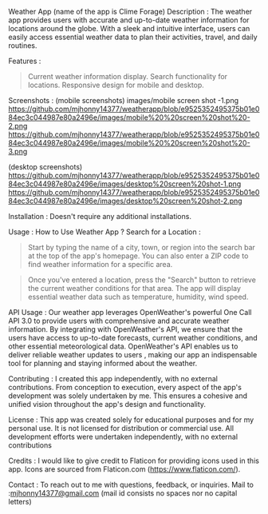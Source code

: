 Weather App (name of the app is Clime Forage)
Description :
The weather app provides users with accurate and up-to-date weather information for locations around the globe. With a sleek and intuitive interface, users can easily access essential weather data to plan their activities, travel, and daily routines.

Features :
>Current weather information display.
>Search functionality for locations.
>Responsive design for mobile and desktop.

Screenshots :
(mobile screenshots)
images/mobile  screen shot -1.png
https://github.com/mjhonny14377/weatherapp/blob/e9525352495375b01e084ec3c044987e80a2496e/images/mobile%20%20screen%20shot%20-2.png
https://github.com/mjhonny14377/weatherapp/blob/e9525352495375b01e084ec3c044987e80a2496e/images/mobile%20%20screen%20shot%20-3.png

(desktop screenshots)
https://github.com/mjhonny14377/weatherapp/blob/e9525352495375b01e084ec3c044987e80a2496e/images/desktop%20screen%20shot-1.png
https://github.com/mjhonny14377/weatherapp/blob/e9525352495375b01e084ec3c044987e80a2496e/images/desktop%20screen%20shot-2.png

Installation :
Doesn't require any additional installations.

Usage :
How to Use  Weather App ?
Search for a Location :
>Start by typing the name of a city, town, or region into the search bar at the top of the app's homepage.
 You can also enter a ZIP code to find weather information for a specific area.

>Once you've entered a location, press the "Search" button to retrieve the current weather conditions for that area.
The app will display essential weather data such as temperature, humidity, wind speed.

API Usage :
Our weather app leverages OpenWeather's powerful One Call API 3.0 to provide users with comprehensive and accurate weather information. By integrating with OpenWeather's API, we ensure that the users have access to up-to-date forecasts, current weather conditions, and other essential meteorological data. OpenWeather's API enables us to deliver reliable weather updates to users , making our app an indispensable tool for planning and staying informed about the weather.

Contributing :
I created this app independently, with no external contributions. From conception to execution, every aspect of the app's development was solely undertaken by me. This ensures a cohesive and unified vision throughout the app's design and functionality.

License :
This app was created solely for educational purposes and for my personal use. It is not licensed for distribution or commercial use. All development efforts were undertaken independently, with no external contributions

Credits :
I would like to give credit to Flaticon for providing icons used in this app. Icons are sourced from Flaticon.com (https://www.flaticon.com/).

Contact :
To reach out to me with questions, feedback, or inquiries.
Mail to :mjhonny14377@gmail.com
(mail id consists no spaces nor no capital letters)

